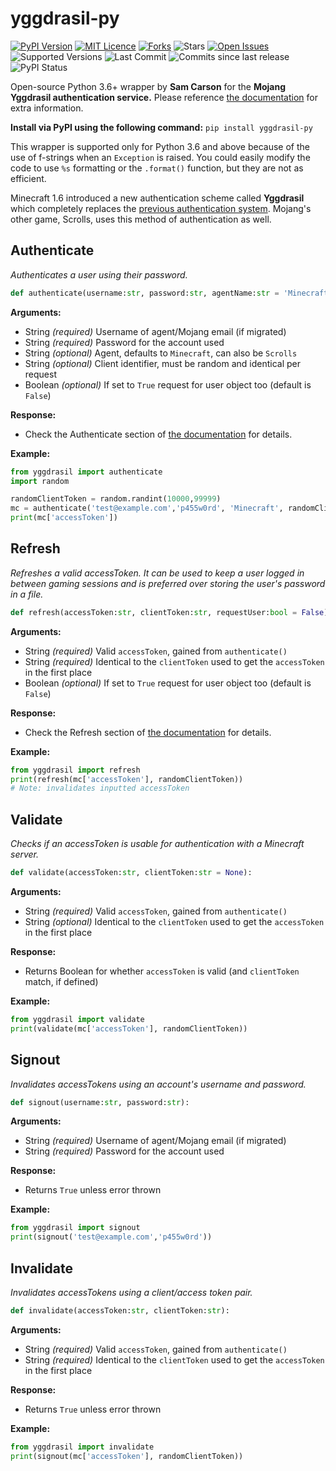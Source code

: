 
# yggdrasil-py
 [![PyPI Version](https://img.shields.io/pypi/v/yggdrasil-py)](https://pypi.org/project/yggdrasil-py/)
 [![MIT Licence](https://img.shields.io/github/license/samcarsonx/yggdrasil-py)](https://github.com/samcarsonx/yggdrasil-py/blob/master/LICENSE.txt)
 [![Forks](https://img.shields.io/github/forks/samcarsonx/yggdrasil-py)](https://github.com/samcarsonx/yggdrasil-py/fork)
 ![Stars](https://img.shields.io/github/stars/samcarsonx/yggdrasil-py)
 [![Open Issues](https://img.shields.io/github/issues/samcarsonx/yggdrasil-py)](https://github.com/samcarsonx/yggdrasil-py/issues)
 ![Supported Versions](https://img.shields.io/pypi/pyversions/yggdrasil-py)
 ![Last Commit](https://img.shields.io/github/last-commit/samcarsonx/yggdrasil-py)
 ![Commits since last release](https://img.shields.io/github/commits-since/samcarsonx/yggdrasil-py/latest)
 ![PyPI Status](https://img.shields.io/pypi/status/yggdrasil-py)

Open-source Python 3.6+ wrapper by **Sam Carson** for the **Mojang Yggdrasil authentication service.** Please reference [the documentation](https://wiki.vg/Authentication) for extra information.

**Install via PyPI using the following command:** `pip install yggdrasil-py`

This wrapper is supported only for Python 3.6 and above because of the use of f-strings when an `Exception` is raised. You could easily modify the code to use `%s` formatting or the `.format()` function, but they are not as efficient.

Minecraft 1.6 introduced a new authentication scheme called **Yggdrasil** which completely replaces the [previous authentication system](https://wiki.vg/Legacy_Authentication "Legacy Authentication"). Mojang's other game, Scrolls, uses this method of authentication as well.

## Authenticate
*Authenticates a user using their password.*
```python
def authenticate(username:str, password:str, agentName:str = 'Minecraft', clientToken:str = None, requestUser:str = False):
```
**Arguments:**
* String *(required)*
Username of agent/Mojang email (if migrated)
* String *(required)*
Password for the account used
* String *(optional)*
Agent, defaults to `Minecraft`, can also be `Scrolls`
* String *(optional)*
Client identifier, must be random and identical per request
* Boolean *(optional)*
If set to `True` request for user object too (default is `False`)

**Response:**
* Check the Authenticate section of [the documentation](https://wiki.vg/Authentication#Authenticate) for details.

**Example:**
```python
from yggdrasil import authenticate
import random

randomClientToken = random.randint(10000,99999)
mc = authenticate('test@example.com','p455w0rd', 'Minecraft', randomClientToken, False)
print(mc['accessToken'])
```

## Refresh
*Refreshes a valid accessToken. It can be used to keep a user logged in between gaming sessions and is preferred over storing the user's password in a file.*
```python
def refresh(accessToken:str, clientToken:str, requestUser:bool = False):
```
**Arguments:**
* String *(required)*
Valid `accessToken`, gained from `authenticate()`
* String *(required)*
Identical to the `clientToken` used to get the `accessToken` in the first place
* Boolean *(optional)*
If set to `True` request for user object too (default is `False`)

**Response:**
* Check the Refresh section of [the documentation](https://wiki.vg/Authentication#Refresh) for details.

**Example:**
```python
from yggdrasil import refresh
print(refresh(mc['accessToken'], randomClientToken))
# Note: invalidates inputted accessToken
```

## Validate
*Checks if an accessToken is usable for authentication with a Minecraft server.*
```python
def validate(accessToken:str, clientToken:str = None):
```
**Arguments:**
* String *(required)*
Valid `accessToken`, gained from `authenticate()`
* String *(optional)*
Identical to the `clientToken` used to get the `accessToken` in the first place

**Response:**
* Returns Boolean for whether `accessToken` is valid (and `clientToken` match, if defined)

**Example:**
```python
from yggdrasil import validate
print(validate(mc['accessToken'], randomClientToken))
```

## Signout
*Invalidates accessTokens using an account's username and password.*
```python
def signout(username:str, password:str):
```
**Arguments:**
* String *(required)*
Username of agent/Mojang email (if migrated)
* String *(required)*
Password for the account used

**Response:**
* Returns `True` unless error thrown

**Example:**
```python
from yggdrasil import signout
print(signout('test@example.com','p455w0rd'))
```

## Invalidate
*Invalidates accessTokens using a client/access token pair.*
```python
def invalidate(accessToken:str, clientToken:str):
```
**Arguments:**
* String *(required)*
Valid `accessToken`, gained from `authenticate()`
* String *(required)*
Identical to the `clientToken` used to get the `accessToken` in the first place

**Response:**
* Returns `True` unless error thrown

**Example:**
```python
from yggdrasil import invalidate
print(signout(mc['accessToken'], randomClientToken))
```
